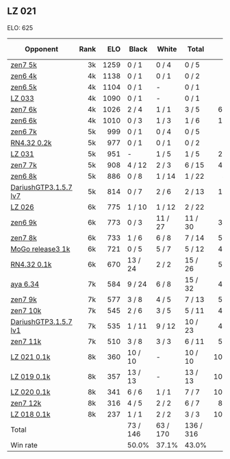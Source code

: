 ## LZ 021 ##

ELO: 625

Opponent | Rank | ELO | Black | White | Total | Win rate
---------|-----:|----:|-------|-------|-------|-------:
[zen7 5k](zen7%205k.md) | 3k | 1259 | 0 / 1 | 0 / 4 | 0 / 5 | 0.0%
[zen6 4k](zen6%204k.md) | 4k | 1138 | 0 / 1 | 0 / 1 | 0 / 2 | 0.0%
[zen6 5k](zen6%205k.md) | 4k | 1104 | 0 / 1 | - | 0 / 1 | 0.0%
[LZ 033](LZ%20033.md) | 4k | 1090 | 0 / 1 | - | 0 / 1 | 0.0%
[zen7 6k](zen7%206k.md) | 4k | 1026 | 2 / 4 | 1 / 1 | 3 / 5 | 60.0%
[zen6 6k](zen6%206k.md) | 4k | 1010 | 0 / 3 | 1 / 3 | 1 / 6 | 16.7%
[zen6 7k](zen6%207k.md) | 5k | 999 | 0 / 1 | 0 / 4 | 0 / 5 | 0.0%
[RN4.32 0.2k](RN4.32%200.2k.md) | 5k | 977 | 0 / 1 | 0 / 1 | 0 / 2 | 0.0%
[LZ 031](LZ%20031.md) | 5k | 951 | - | 1 / 5 | 1 / 5 | 20.0%
[zen7 7k](zen7%207k.md) | 5k | 908 | 4 / 12 | 2 / 3 | 6 / 15 | 40.0%
[zen6 8k](zen6%208k.md) | 5k | 886 | 0 / 8 | 1 / 14 | 1 / 22 | 4.5%
[DariushGTP3.1.5.7 lv7](DariushGTP3.1.5.7%20lv7.md) | 5k | 814 | 0 / 7 | 2 / 6 | 2 / 13 | 15.4%
[LZ 026](LZ%20026.md) | 6k | 775 | 1 / 10 | 1 / 12 | 2 / 22 | 9.1%
[zen6 9k](zen6%209k.md) | 6k | 773 | 0 / 3 | 11 / 27 | 11 / 30 | 36.7%
[zen7 8k](zen7%208k.md) | 6k | 733 | 1 / 6 | 6 / 8 | 7 / 14 | 50.0%
[MoGo release3 1k](MoGo%20release3%201k.md) | 6k | 721 | 0 / 5 | 5 / 7 | 5 / 12 | 41.7%
[RN4.32 0.1k](RN4.32%200.1k.md) | 6k | 670 | 13 / 24 | 2 / 2 | 15 / 26 | 57.7%
[aya 6.34](aya%206.34.md) | 7k | 584 | 9 / 24 | 6 / 8 | 15 / 32 | 46.9%
[zen7 9k](zen7%209k.md) | 7k | 577 | 3 / 8 | 4 / 5 | 7 / 13 | 53.8%
[zen7 10k](zen7%2010k.md) | 7k | 545 | 2 / 6 | 3 / 5 | 5 / 11 | 45.5%
[DariushGTP3.1.5.7 lv1](DariushGTP3.1.5.7%20lv1.md) | 7k | 535 | 1 / 11 | 9 / 12 | 10 / 23 | 43.5%
[zen7 11k](zen7%2011k.md) | 7k | 510 | 3 / 8 | 3 / 3 | 6 / 11 | 54.5%
[LZ 021 0.1k](LZ%20021%200.1k.md) | 8k | 360 | 10 / 10 | - | 10 / 10 | 100.0%
[LZ 019 0.1k](LZ%20019%200.1k.md) | 8k | 357 | 13 / 13 | - | 13 / 13 | 100.0%
[LZ 020 0.1k](LZ%20020%200.1k.md) | 8k | 341 | 6 / 6 | 1 / 1 | 7 / 7 | 100.0%
[zen7 12k](zen7%2012k.md) | 8k | 316 | 4 / 5 | 2 / 2 | 6 / 7 | 85.7%
[LZ 018 0.1k](LZ%20018%200.1k.md) | 8k | 237 | 1 / 1 | 2 / 2 | 3 / 3 | 100.0%
Total | | | 73 / 146 | 63 / 170 | 136 / 316 | 
Win rate| | | 50.0% | 37.1% | 43.0% | 
